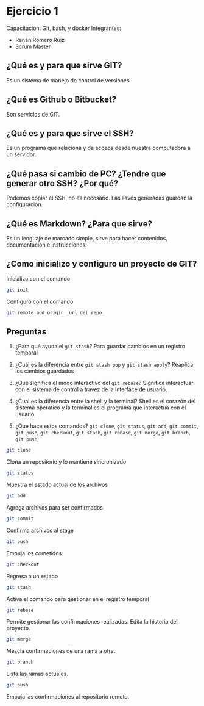 # Ejercicio 1
Capacitación: Git, bash, y docker
Integrantes:
  - Renán Romero Ruiz
  - Scrum Master

## ¿Qué es y para que sirve GIT?
Es un sistema de manejo de control de versiones.

## ¿Qué es Github o Bitbucket?
Son servicios de GIT.

## ¿Qué es y para que sirve el SSH?
Es un programa que relaciona y da acceos desde nuestra computadora a un servidor.

## ¿Qué pasa si cambio de PC? ¿Tendre que generar otro SSH? ¿Por qué?
Podemos copiar el SSH, no es necesario. 
Las llaves generadas guardan la configuración.

## ¿Qué es Markdown? ¿Para que sirve?
Es un lenguaje de marcado simple, sirve para hacer contenidos, documentación e instrucciones.

## ¿Como inicializo y configuro un proyecto de GIT?
Inicializo con el comando

```bash
git init
```
Configuro con el comando

```bash
git remote add origin _url del repo_
```
## Preguntas

1. ¿Para qué ayuda el `git stash`?
Para guardar cambios en un registro temporal

2. ¿Cuál es la diferencia entre `git stash pop` y `git stash apply`?
Reaplica los cambios guardados

3. ¿Qué significa el modo interactivo del `git rebase`?
Significa interactuar con el sistema de control a travez de la interface de usuario.

4. ¿Cual es la diferencia entre la shell y la terminal?
Shell es el corazón del sistema operatico y la terminal es el programa que interactua con el usuario.


5. ¿Que hace estos comandos? `git clone`, `git status`, `git add`, `git commit`, `git push`, `git checkout`, `git stash`, `git rebase`, `git merge`, `git branch`, `git push`,


```bash
git clone
```
Clona un repositorio y lo mantiene sincronizado

```bash
git status
```
Muestra el estado actual de los archivos

```bash
git add
```
Agrega archivos para ser confirmados

```bash
git commit
``` 
Confirma archivos al stage 

```bash
git push
```
Empuja los cometidos

```bash
git checkout
```
Regresa a un estado 

```bash
git stash
```
Activa el comando para gestionar en el registro temporal

```bash
git rebase
```
Permite gestionar las confirmaciones realizadas. Edita la historia del proyecto.

```bash
git merge
```
Mezcla confirmaciones de una rama a otra.

```bash
git branch
```
Lista las ramas actuales.

```bash
git push
```
Empuja las confirmaciones al repositorio remoto.

